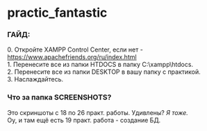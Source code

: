 # practic_fantastic

### ГАЙД:

0​. Откройте XAMPP Control Center, если нет - https://www.apachefriends.org/ru/index.html  
1​. Перенесите все из папки HTDOCS в папку C:\xampp\htdocs.  
2​. Перенесите все из папки DESKTOP в вашу папку с практикой.  
3​. Наслаждайтесь.

### Что за папка SCREENSHOTS?

Это скриншоты с 18 по 26 практ. работы. Удивлены? *Я тоже.*  
Оу, и там ещё есть 19 практ. работа - создание БД.
